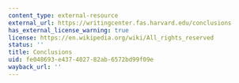 ```yaml
---
content_type: external-resource
external_url: https://writingcenter.fas.harvard.edu/conclusions
has_external_license_warning: true
license: https://en.wikipedia.org/wiki/All_rights_reserved
status: ''
title: Conclusions
uid: fe048693-e437-4027-82ab-6572bd99f09e
wayback_url: ''
---
```


